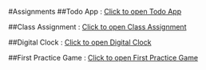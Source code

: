 #Assignments
##Todo App :
[Click to open Todo App](https://todoapp-e10f3.firebaseapp.com)

##Class Assignment :
[Click to open Class Assignment](https://class-assignment-2308b.firebaseapp.com)

##Digital Clock :
[Click to open Digital Clock](https://digital-clock-fb597.firebaseapp.com/)

##First Practice Game :
[Click to open First Practice Game](https://first-game-27ba.firebaseapp.com/)